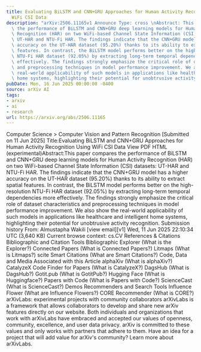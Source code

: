 ```yaml
---
title: Evaluating BiLSTM and CNN+GRU Approaches for Human Activity Recognition Using
  WiFi CSI Data
description: "arXiv:2506.11165v1 Announce Type: cross \nAbstract: This paper compares\
  \ the performance of BiLSTM and CNN+GRU deep learning models for Human Activity\
  \ Recognition (HAR) on two WiFi-based Channel State Information (CSI) datasets:\
  \ UT-HAR and NTU-Fi HAR. The findings indicate that the CNN+GRU model has a higher\
  \ accuracy on the UT-HAR dataset (95.20%) thanks to its ability to extract spatial\
  \ features. In contrast, the BiLSTM model performs better on the high-resolution\
  \ NTU-Fi HAR dataset (92.05%) by extracting long-term temporal dependencies more\
  \ effectively. The findings strongly emphasize the critical role of dataset characteristics\
  \ and preprocessing techniques in model performance improvement. We also show the\
  \ real-world applicability of such models in applications like healthcare and intelligent\
  \ home systems, highlighting their potential for unobtrusive activity recognition."
pubDate: Mon, 16 Jun 2025 00:00:00 -0400
source: arXiv AI
tags:
- arxiv
- ai
- research
url: https://arxiv.org/abs/2506.11165
---
```


Computer Science > Computer Vision and Pattern Recognition
[Submitted on 11 Jun 2025]
Title:Evaluating BiLSTM and CNN+GRU Approaches for Human Activity Recognition Using WiFi CSI Data
View PDF HTML (experimental)Abstract:This paper compares the performance of BiLSTM and CNN+GRU deep learning models for Human Activity Recognition (HAR) on two WiFi-based Channel State Information (CSI) datasets: UT-HAR and NTU-Fi HAR. The findings indicate that the CNN+GRU model has a higher accuracy on the UT-HAR dataset (95.20%) thanks to its ability to extract spatial features. In contrast, the BiLSTM model performs better on the high-resolution NTU-Fi HAR dataset (92.05%) by extracting long-term temporal dependencies more effectively. The findings strongly emphasize the critical role of dataset characteristics and preprocessing techniques in model performance improvement. We also show the real-world applicability of such models in applications like healthcare and intelligent home systems, highlighting their potential for unobtrusive activity recognition.
Submission history
From: Almustapha Wakili [view email][v1] Wed, 11 Jun 2025 22:10:34 UTC (3,640 KB)
Current browse context:
cs.CV
References & Citations
Bibliographic and Citation Tools
Bibliographic Explorer (What is the Explorer?)
Connected Papers (What is Connected Papers?)
Litmaps (What is Litmaps?)
scite Smart Citations (What are Smart Citations?)
Code, Data and Media Associated with this Article
alphaXiv (What is alphaXiv?)
CatalyzeX Code Finder for Papers (What is CatalyzeX?)
DagsHub (What is DagsHub?)
Gotit.pub (What is GotitPub?)
Hugging Face (What is Huggingface?)
Papers with Code (What is Papers with Code?)
ScienceCast (What is ScienceCast?)
Demos
Recommenders and Search Tools
Influence Flower (What are Influence Flowers?)
CORE Recommender (What is CORE?)
arXivLabs: experimental projects with community collaborators
arXivLabs is a framework that allows collaborators to develop and share new arXiv features directly on our website.
Both individuals and organizations that work with arXivLabs have embraced and accepted our values of openness, community, excellence, and user data privacy. arXiv is committed to these values and only works with partners that adhere to them.
Have an idea for a project that will add value for arXiv's community? Learn more about arXivLabs.